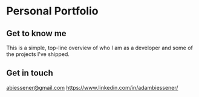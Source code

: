 # Personal Portfolio

## Get to know me
This is a simple, top-line overview of who I am as a developer and some of the projects I've shipped.

## Get in touch
abiessener@gmail.com
https://www.linkedin.com/in/adambiessener/